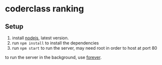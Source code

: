 # coderclass ranking

## Setup

1. install [nodejs](https://nodejs.org/en/download/package-manager/), latest version.
2. run `npm install` to install the dependencies
3. run `npm start` to run the server, may need root in order to host at port 80

to run the server in the background, use [forever](http://stackoverflow.com/a/12949606/3624196).
